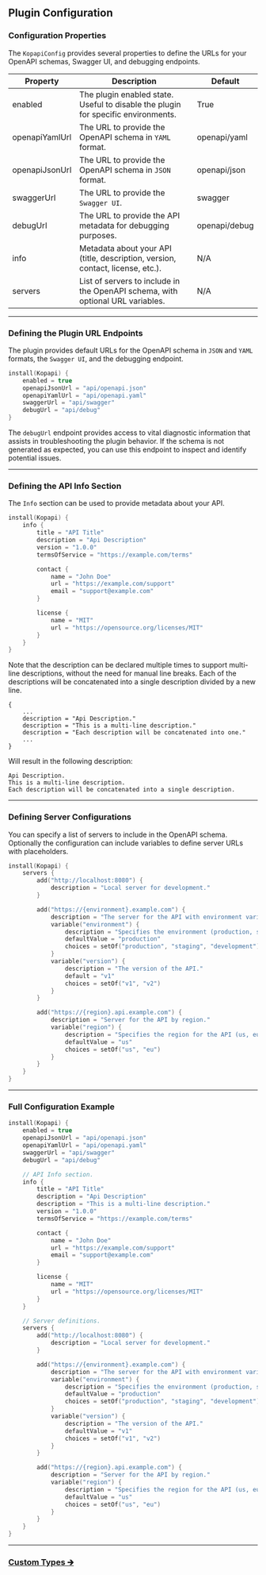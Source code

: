 ## Plugin Configuration

### Configuration Properties

The `KopapiConfig` provides several properties to define the URLs for your OpenAPI schemas, Swagger UI, and debugging endpoints.

| Property       | Description                                                                           | Default       |
|----------------|---------------------------------------------------------------------------------------|---------------|
| enabled        | The plugin enabled state.<br/>Useful to disable the plugin for specific environments. | True          |
| openapiYamlUrl | The URL to provide the OpenAPI schema in `YAML` format.                               | openapi/yaml  |
| openapiJsonUrl | The URL to provide the OpenAPI schema in `JSON` format.                               | openapi/json  |
| swaggerUrl     | The URL to provide the `Swagger UI`.                                                  | swagger       |
| debugUrl       | The URL to provide the API metadata for debugging purposes.                           | openapi/debug |
| info           | Metadata about your API (title, description, version, contact, license, etc.).        | N/A           |
| servers        | List of servers to include in the OpenAPI schema, with optional URL variables.        | N/A           |

---

### Defining the Plugin URL Endpoints

The plugin provides default URLs for the OpenAPI schema in `JSON` and `YAML` formats,
the `Swagger UI`, and the debugging endpoint.

```kotlin
install(Kopapi) {
    enabled = true
    openapiJsonUrl = "api/openapi.json"
    openapiYamlUrl = "api/openapi.yaml"
    swaggerUrl = "api/swagger"
    debugUrl = "api/debug"
}
```

The `debugUrl` endpoint provides access to vital diagnostic information that assists in troubleshooting the plugin behavior.
If the schema is not generated as expected, you can use this endpoint to inspect and identify potential issues.

---

### Defining the API Info Section

The `Info` section can be used to provide metadata about your API.

```kotlin
install(Kopapi) {
    info {
        title = "API Title"
        description = "Api Description"
        version = "1.0.0"
        termsOfService = "https://example.com/terms"

        contact {
            name = "John Doe"
            url = "https://example.com/support"
            email = "support@example.com"
        }

        license {
            name = "MIT"
            url = "https://opensource.org/licenses/MIT"
        }
    }
}
```

Note that the description can be declared multiple times to support multi-line descriptions, without the need for manual line breaks.
Each of the descriptions will be concatenated into a single description divided by a new line.

```text
{
    ...
    description = "Api Description."
    description = "This is a multi-line description."
    description = "Each description will be concatenated into one."
    ...
}
```        

Will result in the following description:

```text
Api Description.
This is a multi-line description.
Each description will be concatenated into a single description.
```

---

### Defining Server Configurations

You can specify a list of servers to include in the OpenAPI schema.
Optionally the configuration can include variables to define server URLs with placeholders.

```kotlin
install(Kopapi) {
    servers {
        add("http://localhost:8080") {
            description = "Local server for development."
        }

        add("https://{environment}.example.com") {
            description = "The server for the API with environment variable."
            variable("environment") {
                description = "Specifies the environment (production, staging, etc.)."
                defaultValue = "production"
                choices = setOf("production", "staging", "development")
            }
            variable("version") {
                description = "The version of the API."
                default = "v1"
                choices = setOf("v1", "v2")
            }
        }

        add("https://{region}.api.example.com") {
            description = "Server for the API by region."
            variable("region") {
                description = "Specifies the region for the API (us, eu)."
                defaultValue = "us"
                choices = setOf("us", "eu")
            }
        }
    }
}
```

---

### Full Configuration Example

```kotlin
install(Kopapi) {
    enabled = true
    openapiJsonUrl = "api/openapi.json"
    openapiYamlUrl = "api/openapi.yaml"
    swaggerUrl = "api/swagger"
    debugUrl = "api/debug"

    // API Info section.
    info {
        title = "API Title"
        description = "Api Description"
        description = "This is a multi-line description."
        version = "1.0.0"
        termsOfService = "https://example.com/terms"

        contact {
            name = "John Doe"
            url = "https://example.com/support"
            email = "support@example.com"
        }

        license {
            name = "MIT"
            url = "https://opensource.org/licenses/MIT"
        }
    }

    // Server definitions.
    servers {
        add("http://localhost:8080") {
            description = "Local server for development."
        }

        add("https://{environment}.example.com") {
            description = "The server for the API with environment variable."
            variable("environment") {
                description = "Specifies the environment (production, staging, etc.)."
                defaultValue = "production"
                choices = setOf("production", "staging", "development")
            }
            variable("version") {
                description = "The version of the API."
                defaultValue = "v1"
                choices = setOf("v1", "v2")
            }
        }

        add("https://{region}.api.example.com") {
            description = "Server for the API by region."
            variable("region") {
                description = "Specifies the region for the API (us, eu)."
                defaultValue = "us"
                choices = setOf("us", "eu")
            }
        }
    }
}
```

--- 

### [Custom Types 🡲](02.custom-types.md)

